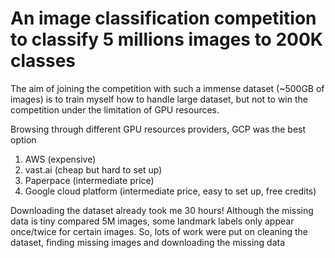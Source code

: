 # An image classification competition to classify 5 millions images to 200K classes

The aim of joining the competition with such a immense dataset (~500GB of images) is to train myself how to handle large dataset, but not to win the competition under the limitation of GPU resources.

Browsing through different GPU resources providers, GCP was the best option
1) AWS (expensive)
2) vast.ai (cheap but hard to set up)
3) Paperpace (intermediate price)
4) Google cloud platform (intermediate price, easy to set up, free credits)

Downloading the dataset already took me 30 hours! 
Although the missing data is tiny compared 5M images, some landmark labels only appear once/twice for certain images.
So, lots of work were put on cleaning the dataset, finding missing images and downloading the missing data
